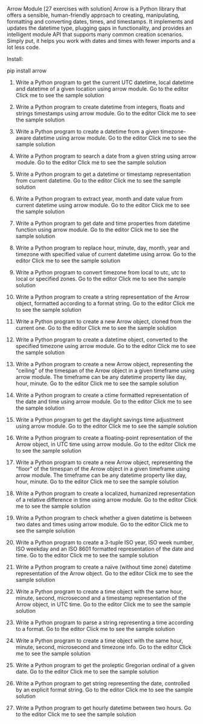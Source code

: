 Arrow Module [27 exercises with solution]
Arrow is a Python library that offers a sensible, human-friendly approach to creating, manipulating, formatting and converting dates, times, and timestamps. It implements and updates the datetime type, plugging gaps in functionality, and provides an intelligent module API that supports many common creation scenarios. Simply put, it helps you work with dates and times with fewer imports and a lot less code.

Install:

pip install arrow
1. Write a Python program to get the current UTC datetime, local datetime and datetime of a given location using arrow module. Go to the editor 
Click me to see the sample solution

2. Write a Python program to create datetime from integers, floats and strings timestamps using arrow module. Go to the editor 
Click me to see the sample solution

3. Write a Python program to create a datetime from a given timezone-aware datetime using arrow module. Go to the editor 
Click me to see the sample solution

4. Write a Python program to search a date from a given string using arrow module. Go to the editor 
Click me to see the sample solution

5. Write a Python program to get a datetime or timestamp representation from current datetime. Go to the editor 
Click me to see the sample solution

6. Write a Python program to extract year, month and date value from current datetime using arrow module. Go to the editor 
Click me to see the sample solution

7. Write a Python program to get date and time properties from datetime function using arrow module. Go to the editor 
Click me to see the sample solution

8. Write a Python program to replace hour, minute, day, month, year and timezone with specified value of current datetime using arrow. Go to the editor 
Click me to see the sample solution

9. Write a Python program to convert timezone from local to utc, utc to local or specified zones. Go to the editor 
Click me to see the sample solution

10. Write a Python program to create a string representation of the Arrow object, formatted according to a format string. Go to the editor 
Click me to see the sample solution

11. Write a Python program to create a new Arrow object, cloned from the current one. Go to the editor 
Click me to see the sample solution

12. Write a Python program to create a datetime object, converted to the specified timezone using arrow module. Go to the editor 
Click me to see the sample solution

13. Write a Python program to create a new Arrow object, representing the "ceiling" of the timespan of the Arrow object in a given timeframe using arrow module. The timeframe can be any datetime property like day, hour, minute. Go to the editor 
Click me to see the sample solution

14. Write a Python program to create a ctime formatted representation of the date and time using arrow module. Go to the editor 
Click me to see the sample solution

15. Write a Python program to get the daylight savings time adjustment using arrow module. Go to the editor 
Click me to see the sample solution

16. Write a Python program to create a floating-point representation of the Arrow object, in UTC time using arrow module. Go to the editor 
Click me to see the sample solution

17. Write a Python program to create a new Arrow object, representing the "floor" of the timespan of the Arrow object in a given timeframe using arrow module. The timeframe can be any datetime property like day, hour, minute. Go to the editor 
Click me to see the sample solution

18. Write a Python program to create a localized, humanized representation of a relative difference in time using arrow module. Go to the editor 
Click me to see the sample solution

19. Write a Python program to check whether a given datetime is between two dates and times using arrow module. Go to the editor 
Click me to see the sample solution

20. Write a Python program to create a 3-tuple ISO year, ISO week number, ISO weekday and an ISO 8601 formatted representation of the date and time. Go to the editor 
Click me to see the sample solution

21. Write a Python program to create a naïve (without time zone) datetime representation of the Arrow object. Go to the editor 
Click me to see the sample solution

22. Write a Python program to create a time object with the same hour, minute, second, microsecond and a timestamp representation of the Arrow object, in UTC time. Go to the editor 
Click me to see the sample solution

23. Write a Python program to parse a string representing a time according to a format. Go to the editor 
Click me to see the sample solution

24. Write a Python program to create a time object with the same hour, minute, second, microsecond and timezone info. Go to the editor 
Click me to see the sample solution

25. Write a Python program to get the proleptic Gregorian ordinal of a given date. Go to the editor 
Click me to see the sample solution

26. Write a Python program to get string representing the date, controlled by an explicit format string. Go to the editor 
Click me to see the sample solution

27. Write a Python program to get hourly datetime between two hours. Go to the editor 
Click me to see the sample solution
